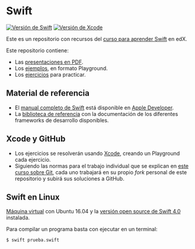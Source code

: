 # Swift

[![Versión de Swift](https://img.shields.io/badge/Swift-4.0-darkorange.svg)](https://developer.apple.com/swift/)
[![Versión de Xcode](https://img.shields.io/badge/Xcode-9.0-blue.svg)](https://developer.apple.com/swift/)

Este es un repositorio con recursos del [curso para aprender Swift](https://edx.egibide.org/courses/course-v1:Egibide+DAM_Swift+2017/about) en edX. 

Este repositorio contiene:

- Las [presentaciones en PDF](./01_presentaciones/).
- Los [ejemplos](./02_ejemplos/), en formato Playground.
- Los [ejercicios](./03_ejercicios/) para practicar.

## Material de referencia

- El [manual completo de Swift](https://developer.apple.com/library/content/documentation/Swift/Conceptual/Swift_Programming_Language/TheBasics.html#//apple_ref/doc/uid/TP40014097-CH5-ID309) está disponible en [Apple Developer](https://developer.apple.com/swift/).
- La [biblioteca de referencia](https://developer.apple.com/documentation) con la documentación de los diferentes frameworks de desarrollo disponibles.

## Xcode y GitHub

- Los ejercicios se resolverán usando [Xcode](https://developer.apple.com/xcode/), creando un Playground cada ejercicio.
- Siguiendo las normas para el trabajo individual que se explican en [este curso sobre Git](https://edx.egibide.org/courses/course-v1:Egibide+Egibide_Git+2017/about), cada uno trabajará en su propio _fork_ personal de este repositorio y subirá sus soluciones a GitHub.

## Swift en Linux

[Máquina virtual](https://drive.google.com/file/d/0B2XpZkAtl698Z1VvNDZUazZzRms/view?usp=sharing) con Ubuntu 16.04 y la [versión open source de Swift 4.0](https://swift.org/download/) instalada.

Para compilar un programa basta con ejecutar en un terminal:

```bash
$ swift prueba.swift
```
